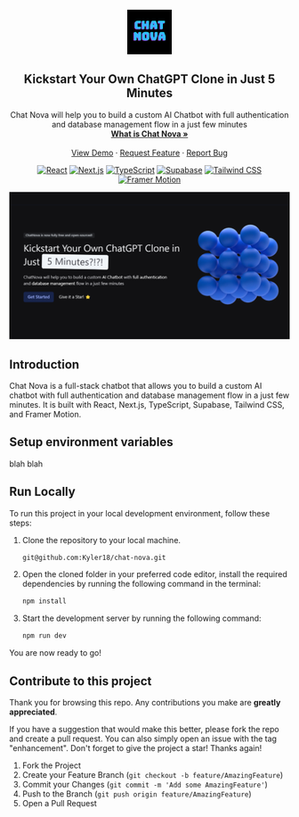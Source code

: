 <div id="top"></div>

<!-- PROJECT LOGO -->
<br />
<div align="center">
  <a href="https://www.freecodecamp.org/">
    <img src="./public/glow.png" alt="Logo" width="80" height="80">
  </a>

  <h2 align="center">
    Kickstart Your Own ChatGPT Clone in Just 5 Minutes
  </h2>

  <p align="center">
    Chat Nova will help you to build a custom AI Chatbot with full authentication and database management flow in a just few minutes
    <br />
    <a href="https://www.chatnova.co"><strong>What is Chat Nova »</strong></a>
    <br />
    <br />
    <a href="https://www.chatnova.co">View Demo</a>
    ·
    <a href="https://github.com/Kyler18/chat-nova/issues">Request Feature</a>
    ·
    <a href="https://github.com/Kyler18/chat-nova/issues">Report Bug</a>
  </p>

[![React](https://img.shields.io/badge/-React-blue?logo=React)](https://reactjs.org/)
[![Next.js](https://img.shields.io/badge/-Next.js-black?logo=Next.js)](https://nextjs.org/)
[![TypeScript](https://img.shields.io/badge/-TypeScript-white?logo=TypeScript)](https://www.typescriptlang.org/)
[![Supabase](https://img.shields.io/badge/-Supabase-0057FF?logo=Supabase)](https://supabase.io/)
[![Tailwind CSS](https://img.shields.io/badge/-Tailwind%20CSS-000000?logo=Tailwind-CSS)](https://tailwindcss.com/)
[![Framer Motion](https://img.shields.io/badge/-Framer%20Motion-red?logo=Framer)](https://www.framer.com/api/motion/)


</div>

<div align="center">

![Thumbnail](./public/og.png)

</div>

## Introduction

Chat Nova is a full-stack chatbot that allows you to build a custom AI chatbot with full authentication and database management flow in a just few minutes. It is built with React, Next.js, TypeScript, Supabase, Tailwind CSS, and Framer Motion.

## Setup environment variables

blah blah

## Run Locally

To run this project in your local development environment, follow
these steps:

1. Clone the repository to your local machine.

   ```bash
   git@github.com:Kyler18/chat-nova.git
   ```

2. Open the cloned folder in your preferred code editor, install the required
   dependencies by running the following command in the terminal:

   ```bash
   npm install
   ```

3. Start the development server by running the following command:

   ```bash
   npm run dev
   ```

You are now ready to go!

## Contribute to this project

Thank you for browsing this repo. Any contributions you make are **greatly
appreciated**.

If you have a suggestion that would make this better, please fork the repo and
create a pull request. You can also simply open an issue with the tag
"enhancement". Don't forget to give the project a star! Thanks again!

1. Fork the Project
2. Create your Feature Branch (`git checkout -b feature/AmazingFeature`)
3. Commit your Changes (`git commit -m 'Add some AmazingFeature'`)
4. Push to the Branch (`git push origin feature/AmazingFeature`)
5. Open a Pull Request
